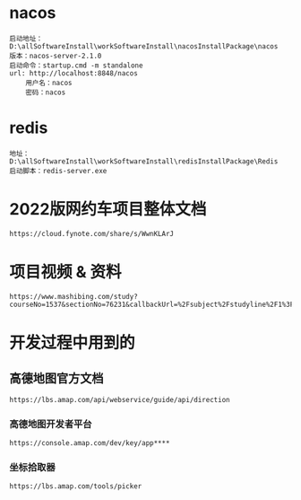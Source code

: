 # nacos
    启动地址： D:\allSoftwareInstall\workSoftwareInstall\nacosInstallPackage\nacos
    版本：nacos-server-2.1.0
    启动命令：startup.cmd -m standalone
    url: http://localhost:8848/nacos
        用户名：nacos
        密码：nacos

# redis
    地址：D:\allSoftwareInstall\workSoftwareInstall\redisInstallPackage\Redis
    启动脚本：redis-server.exe

# 2022版网约车项目整体文档
    https://cloud.fynote.com/share/s/WwnKLArJ

# 项目视频 & 资料
    https://www.mashibing.com/study?courseNo=1537&sectionNo=76231&callbackUrl=%2Fsubject%2Fstudyline%2F1%3FcourseId%3D23768&courseVersionId=2128


# 开发过程中用到的
## 高德地图官方文档
    https://lbs.amap.com/api/webservice/guide/api/direction

### 高德地图开发者平台
    https://console.amap.com/dev/key/app****

### 坐标拾取器
    https://lbs.amap.com/tools/picker